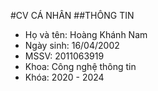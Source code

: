 #CV CÁ NHÂN
##THÔNG TIN 
* Họ và tên: Hoàng Khánh Nam
* Ngày sinh: 16/04/2002
* MSSV: 2011063919
* Khoa: Công nghệ thông tin
* Khóa: 2020 - 2024